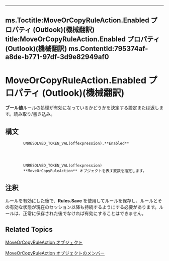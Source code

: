 

---
ms.Toctitle:MoveOrCopyRuleAction.Enabled プロパティ (Outlook)(機械翻訳)
title:MoveOrCopyRuleAction.Enabled プロパティ (Outlook)(機械翻訳)
ms.ContentId:795374af-a8de-b771-97df-3d9e82949af0
---
# MoveOrCopyRuleAction.Enabled プロパティ (Outlook)(機械翻訳)




**ブール値**ルールの処理が有効になっているかどうかを決定する設定または返します。読み取り/書き込み。

## 構文

            UNRESOLVED_TOKEN_VAL(offexpression).**Enabled**




            UNRESOLVED_TOKEN_VAL(offexpression)
            **MoveOrCopyRuleAction** オブジェクトを表す変数を指定します。



## 注釈
ルールを有効にした後で、**Rules.Save** を使用してルールを保存し、ルールとその有効な状態が現在のセッション以降も持続するようにする必要があります。ルールは、正常に保存された後でなければ有効にすることはできません。



## Related Topics

[MoveOrCopyRuleAction オブジェクト](db951ad8-0d05-1696-acf4-c1da4fbdee33.md)

[MoveOrCopyRuleAction オブジェクトのメンバー](39b240af-e9a0-f28a-99eb-0d4487af972c.md)




